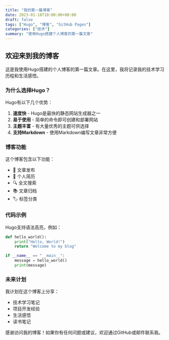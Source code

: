 ```yaml
---
title: "我的第一篇博客"
date: 2023-01-18T10:00:00+08:00
draft: false
tags: ["Hugo", "博客", "GitHub Pages"]
categories: ["技术"]
summary: "使用Hugo搭建个人博客的第一篇文章"
---
```


## 欢迎来到我的博客

这是我使用Hugo搭建的个人博客的第一篇文章。在这里，我将记录我的技术学习历程和生活感悟。

### 为什么选择Hugo？

Hugo有以下几个优势：

1. **速度快** - Hugo是最快的静态网站生成器之一
2. **易于使用** - 简单的命令即可创建和部署网站
3. **主题丰富** - 有大量优秀的主题可供选择
4. **支持Markdown** - 使用Markdown编写文章非常方便

### 博客功能

这个博客包含以下功能：

- 📝 文章发布
- 📄 个人简历
- 🔍 全文搜索
- 📚 文章归档
- 🏷️ 标签分类

### 代码示例

Hugo支持语法高亮，例如：

```python
def hello_world():
    print("Hello, World!")
    return "Welcome to my blog"

if __name__ == "__main__":
    message = hello_world()
    print(message)
```

### 未来计划

我计划在这个博客上分享：

- 技术学习笔记
- 项目开发经验
- 生活感悟
- 读书笔记

感谢访问我的博客！如果你有任何问题或建议，欢迎通过GitHub或邮件联系我。

